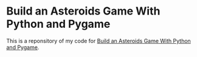 # Build an Asteroids Game With Python and Pygame

This is a reponsitory of my code for [Build an Asteroids Game With Python and Pygame](https://realpython.com/asteroids-game-python/).

